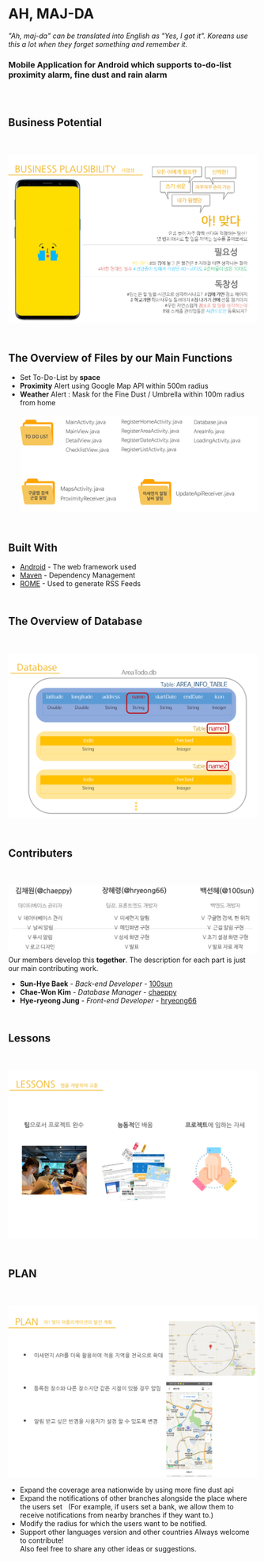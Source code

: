 # AH, MAJ-DA

*"Ah, maj-da" can be translated into English as "Yes, I got it". Koreans use this a lot when they forget something and remember it.*<br/>
### **Mobile Application for Android which supports to-do-list proximity alarm, fine dust and rain alarm<br/><br/>** 

 
## <br/> Business Potential
<br/><br/>![biz](images/biz.png)


## <br/> The Overview of Files by our Main Functions

* Set To-Do-List by **space**
* **Proximity** Alert using Google Map API within 500m radius
* **Weather** Alert : Mask for the Fine Dust  / Umbrella within 100m radius from home
<br/><br/>![files](/images/files.png)


## <br/> Built With

* [Android](http://www.dropwizard.io/1.0.2/docs/) - The web framework used
* [Maven](https://maven.apache.org/) - Dependency Management
* [ROME](https://rometools.github.io/rome/) - Used to generate RSS Feeds


## <br/> The Overview of Database

<br/><br/>![db](/images/db.png)


## <br/> Contributers

<br/><br/>![members](/images/members.png)
Our members develop this **together**. The description for each part is just our main contributing work.
* **Sun-Hye Baek** - *Back-end Developer* - [100sun](https://github.com/100sun)
* **Chae-Won Kim** - *Database Manager* - [chaeppy](https://github.com/chaeppy)
* **Hye-ryeong Jung** - *Front-end Developer* - [hryeong66](https://github.com/hryeong66)


## <br/> Lessons

<br/><br/>![lessons](/images/lessons.png)


## <br/> PLAN

<br/><br/>![plan](/images/plan.png)
* Expand the coverage area nationwide by using more fine dust api
* Expand the notifications of other branches alongside the place where the users set
  (For example, if users set a bank, we allow them to receive notifications from nearby branches if they want to.)
* Modify the radius for which the users want to be notified.
* Support other languages version and other countries
Always welcome to contribute! <br/>
Also feel free to share any other ideas or suggestions. 

<!--
## <br/> License

This project is licensed under the MIT License - see the [LICENSE.md](LICENSE.md) file for details

## <br/> Contributers

Please read [CONTRIBUTING.md](https://gist.github.com/PurpleBooth/b24679402957c63ec426) for details on our code of conduct, and the process for submitting pull requests to us.

## <br/> Versioning

We use [SemVer](http://semver.org/) for versioning. For the versions available, see the [tags on this repository](https://github.com/your/project/tags). 

-->